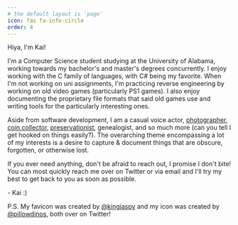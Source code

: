 ```yaml
---
# the default layout is 'page'
icon: fas fa-info-circle
order: 4
---
```


Hiya, I'm Kai!

I'm a Computer Science student studying at the University of Alabama, working towards my bachelor's and master's degrees concurrently. I enjoy working with the C family of languages, with C# being my favorite. When I'm not working on uni assignments, I'm practicing reverse engineering by working on old video games (particularly PS1 games). I also enjoy documenting the proprietary file formats that said old games use and writing tools for the particularly interesting ones.

Aside from software development, I am a casual voice actor, [photographer](https://www.instagram.com/resistivkai/), [coin collector](https://en.numista.com/echanges/profil.php?id=295539), [preservationist](https://archive.org/details/@resistiv), genealogist, and so much more (can you tell I get hooked on things easily?). The overarching theme encompassing a lot of my interests is a desire to capture & document things that are obscure, forgotten, or otherwise lost.

If you ever need anything, don't be afraid to reach out, I promise I don't bite! You can most quickly reach me over on Twitter or via email and I'll try my best to get back to you as soon as possible.

\- Kai :)

P.S. My favicon was created by [@kingjaspy](https://twitter.com/kingjaspy) and my icon was created by [@pillowdinos](https://twitter.com/pillowdinos), both over on Twitter!
